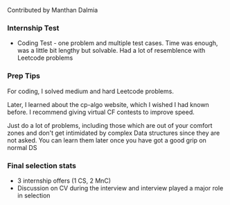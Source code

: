 Contributed by Manthan Dalmia
### Internship Test

- Coding Test - one problem and multiple test cases. Time was enough, was a little bit lengthy but solvable. Had a lot of resemblence with Leetcode problems

### Prep Tips

For coding, I solved medium and hard Leetcode problems.

Later, I learned about the cp-algo website, which I wished I had known before. 
I recommend giving virtual CF contests to improve speed. 

Just do a lot of problems, including those which are out of your comfort zones and don't get intimidated by complex Data structures since they are not asked. You can learn them later once you have got a good grip on normal DS

### Final selection stats

- 3 internship offers (1 CS, 2 MnC)
- Discussion on CV during the interview and interview played a major role in selection
